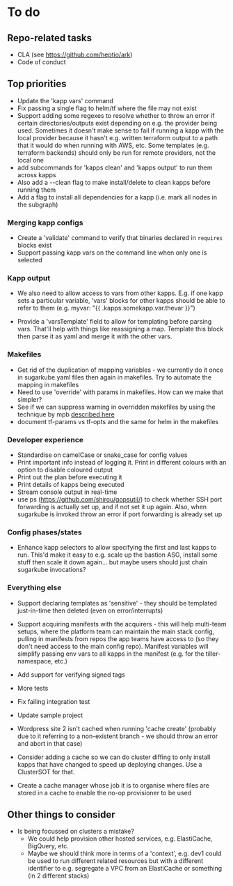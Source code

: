 # To do
## Repo-related tasks
* CLA (see https://github.com/heptio/ark)
* Code of conduct

## Top priorities
* Update the 'kapp vars' command
* Fix passing a single flag to helm/tf where the file may not exist
* Support adding some regexes to resolve whether to throw an error if certain directories/outputs exist
  depending on e.g. the provider being used. Sometimes it doesn't make sense to fail if running a 
  kapp with the local provider because it hasn't e.g. written terraform output to a path that it 
  would do when running with AWS, etc. Some templates (e.g. terraform backends) should only be run for 
  remote providers, not the local one
* add subcommands for 'kapps clean' and 'kapps output' to run them across kapps
* Also add a --clean flag to make install/delete to clean kapps before running them
* Add a flag to install all dependencies for a kapp (i.e. mark all nodes in the subgraph)
  
### Merging kapp configs
* Create a 'validate' command to verify that binaries declared in `requires` blocks exist
* Support passing kapp vars on the command line when only one is selected

### Kapp output
* We also need to allow access to vars from other kapps. E.g. if one kapp sets a particular variable, 
  'vars' blocks for other kapps should be able to refer to them (e.g. myvar: "{{ .kapps.somekapp.var.thevar }}")

* Provide a 'varsTemplate' field to allow for templating before parsing vars. That'll help with things like reassigning
  a map. Template this block then parse it as yaml and merge it with the other vars.

### Makefiles
* Get rid of the duplication of mapping variables - we currently do it once in sugarkube.yaml files then
  again in makefiles. Try to automate the mapping in makefiles
* Need to use 'override' with params in makefiles. How can we make that simpler?
* See if we can suppress warning in overridden makefiles by using the technique
  by mpb [described here](https://stackoverflow.com/questions/11958626/make-file-warning-overriding-commands-for-target)
* document  tf-params vs tf-opts and the same for helm in the makefiles

### Developer experience
* Standardise on camelCase or snake_case for config values
* Print important info instead of logging it. Print in different colours with an option to disable coloured output
* Print out the plan before executing it
* Print details of kapps being executed
* Stream console output in real-time
* use ps (https://github.com/shirou/gopsutil/) to check whether SSH port forwarding is actually set up, and 
  if not set it up again. Also, when sugarkube is invoked throw an error if port forwarding is already set up
  
### Config phases/states
* Enhance kapp selectors to allow specifying the first and last kapps to run. This'd make it easy to e.g. scale up
  the bastion ASG, install some stuff then scale it down again... but maybe users should just chain sugarkube 
  invocations?

### Everything else
* Support declaring templates as 'sensitive' - they should be templated just-in-time then deleted (even on error/interrupts)

* Support acquiring manifests with the acquirers - this will help multi-team setups, where the platform team can 
  maintain the main stack config, pulling in manifests from repos the app teams have access to (so they don't need
  access to the main config repo). Manifest variables will simplify passing env vars to all kapps in the manifest
  (e.g. for the tiller-namespace, etc.)

* Add support for verifying signed tags
* More tests 
* Fix failing integration test

* Update sample project
* Wordpress site 2 isn't cached when running 'cache create' (probably due to it referring to a non-existent branch - 
  we should throw an error and abort in that case)

* Consider adding a cache so we can do cluster diffing to only install kapps that have changed to speed up
  deploying changes. Use a ClusterSOT for that.
* Create a cache manager whose job it is to organise where files are stored in a cache to enable the no-op provisioner to be used

## Other things to consider
* Is being focussed on clusters a mistake? 
    * We could help provision other hosted services, e.g. ElastiCache, BigQuery, etc. 
    * Maybe we should think more in terms of a 'context', e.g. dev1 could be used to run different related
      resources but with a different identifier to e.g. segregate a VPC from an ElastiCache or something (in 2 
      different stacks)
  